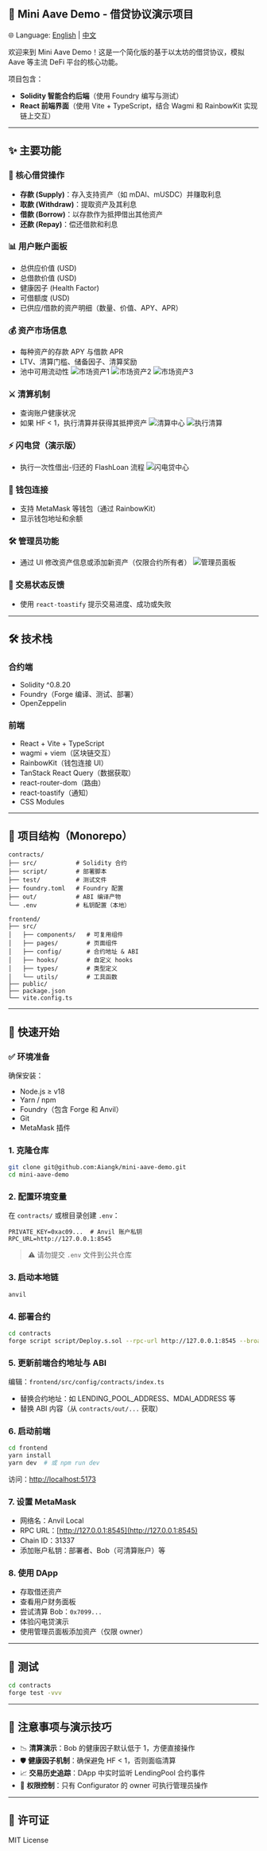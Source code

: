 ## 🏦 Mini Aave Demo - 借贷协议演示项目
🌐 Language: [English](./README.en.md) | [中文](./README.zh.md)

欢迎来到 Mini Aave Demo！这是一个简化版的基于以太坊的借贷协议，模拟 Aave 等主流 DeFi 平台的核心功能。

项目包含：

* **Solidity 智能合约后端**（使用 Foundry 编写与测试）
* **React 前端界面**（使用 Vite + TypeScript，结合 Wagmi 和 RainbowKit 实现链上交互）

---

## ✨ 主要功能

### 🧾 核心借贷操作

* **存款 (Supply)**：存入支持资产（如 mDAI、mUSDC）并赚取利息
* **取款 (Withdraw)**：提取资产及其利息
* **借款 (Borrow)**：以存款作为抵押借出其他资产
* **还款 (Repay)**：偿还借款和利息

### 📊 用户账户面板
* 总供应价值 (USD)
* 总借款价值 (USD)
* 健康因子 (Health Factor)
* 可借额度 (USD)
* 已供应/借款的资产明细（数量、价值、APY、APR）

### 💰 资产市场信息

* 每种资产的存款 APY 与借款 APR
* LTV、清算门槛、储备因子、清算奖励
* 池中可用流动性
![市场资产1](./frontend/src/assets/screnshot/市场资产1.png)
![市场资产2](./frontend/src/assets/screnshot/市场资产2.png)
![市场资产3](./frontend/src/assets/screnshot/市场资产3.png)

### ⚔️ 清算机制

* 查询账户健康状况
* 如果 HF < 1，执行清算并获得其抵押资产
![清算中心](./frontend/src/assets/screnshot/清算中心.png)
![执行清算](./frontend/src/assets/screnshot/执行清算.png)

### ⚡ 闪电贷（演示版）

* 执行一次性借出-归还的 FlashLoan 流程
![闪电贷中心](./frontend/src/assets/screnshot/闪电贷中心.png)

### 🔐 钱包连接

* 支持 MetaMask 等钱包（通过 RainbowKit）
* 显示钱包地址和余额

### 🛠️ 管理员功能

* 通过 UI 修改资产信息或添加新资产（仅限合约所有者）
![管理员面板](./frontend/src/assets/screnshot/管理员面板.png)

### 🔔 交易状态反馈

* 使用 `react-toastify` 提示交易进度、成功或失败
---

## 🛠 技术栈

### 合约端

* Solidity ^0.8.20
* Foundry（Forge 编译、测试、部署）
* OpenZeppelin

### 前端

* React + Vite + TypeScript
* wagmi + viem（区块链交互）
* RainbowKit（钱包连接 UI）
* TanStack React Query（数据获取）
* react-router-dom（路由）
* react-toastify（通知）
* CSS Modules

---

## 📁 项目结构（Monorepo）

```
contracts/
├── src/           # Solidity 合约
├── script/        # 部署脚本
├── test/          # 测试文件
├── foundry.toml   # Foundry 配置
├── out/           # ABI 编译产物
└── .env           # 私钥配置（本地）

frontend/
├── src/
│   ├── components/   # 可复用组件
│   ├── pages/        # 页面组件
│   ├── config/       # 合约地址 & ABI
│   ├── hooks/        # 自定义 hooks
│   ├── types/        # 类型定义
│   └── utils/        # 工具函数
├── public/
├── package.json
└── vite.config.ts
```

---

## 🚀 快速开始

### ✅ 环境准备

确保安装：

* Node.js ≥ v18
* Yarn / npm
* Foundry（包含 Forge 和 Anvil）
* Git
* MetaMask 插件

### 1. 克隆仓库

```bash
git clone git@github.com:Aiangk/mini-aave-demo.git
cd mini-aave-demo
```

### 2. 配置环境变量

在 `contracts/` 或根目录创建 `.env`：

```env
PRIVATE_KEY=0xac09...  # Anvil 账户私钥
RPC_URL=http://127.0.0.1:8545
```

> ⚠️ 请勿提交 `.env` 文件到公共仓库

### 3. 启动本地链

```bash
anvil
```

### 4. 部署合约

```bash
cd contracts
forge script script/Deploy.s.sol --rpc-url http://127.0.0.1:8545 --broadcast -vvvv
```

### 5. 更新前端合约地址与 ABI

编辑：`frontend/src/config/contracts/index.ts`

* 替换合约地址：如 LENDING\_POOL\_ADDRESS、MDAI\_ADDRESS 等
* 替换 ABI 内容（从 `contracts/out/...` 获取）

### 6. 启动前端

```bash
cd frontend
yarn install
yarn dev  # 或 npm run dev
```

访问：[http://localhost:5173](http://localhost:5173)

### 7. 设置 MetaMask

* 网络名：Anvil Local
* RPC URL：[http://127.0.0.1:8545](http://127.0.0.1:8545)
* Chain ID：31337
* 添加账户私钥：部署者、Bob（可清算账户）等

### 8. 使用 DApp

* 存取借还资产
* 查看用户财务面板
* 尝试清算 Bob：`0x7099...`
* 体验闪电贷演示
* 使用管理员面板添加资产（仅限 owner）

---

## 🧪 测试

```bash
cd contracts
forge test -vvv
```

---

## 📌 注意事项与演示技巧

* 📉 **清算演示**：Bob 的健康因子默认低于 1，方便直接操作
* 🛡 **健康因子机制**：确保避免 HF < 1，否则面临清算
* 📈 **交易历史追踪**：DApp 中实时监听 LendingPool 合约事件
* 🔐 **权限控制**：只有 Configurator 的 owner 可执行管理员操作

---

## 📜 许可证

MIT License
